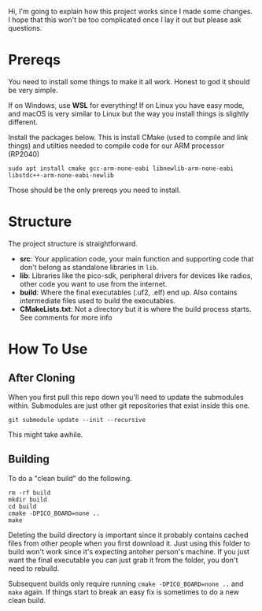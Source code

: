 Hi, I'm going to explain how this project works since I made some changes. I hope that this won't be too complicated once I lay it out but please ask questions.

# Prereqs
You need to install some things to make it all work. Honest to god it should be very simple.

If on Windows, use **WSL** for everything! If on Linux you have easy mode, and macOS is very similar to Linux but the way you install things is slightly different.

Install the packages below. This is install CMake (used to compile and link things) and utilties needed to compile code for our ARM processor (RP2040)

`sudo apt install cmake gcc-arm-none-eabi libnewlib-arm-none-eabi libstdc++-arm-none-eabi-newlib`

Those should be the only prereqs you need to install.

# Structure
The project structure is straightforward.

- **src**: Your application code, your main function and supporting code that don't belong as standalone libraries in `lib`.
- **lib**: Libraries like the pico-sdk, peripheral drivers for devices like radios, other code you want to use from the internet.
- **build**: Where the final executables (.uf2, .elf) end up. Also contains intermediate files used to build the executables.
- **CMakeLists.txt**: Not a directory but it is where the build process starts. See comments for more info

# How To Use

## After Cloning
When you first pull this repo down you'll need to update the submodules within. Submodules are just other git repositories that exist inside this one.

`git submodule update --init --recursive`

This might take awhile.

## Building
To do a "clean build" do the following.

```
rm -rf build
mkdir build
cd build
cmake -DPICO_BOARD=none ..
make
```

Deleting the build directory is important since it probably contains cached files from other people when you first download it. Just using this folder to build won't work since it's expecting antoher person's machine. If you just want the final executable you can just grab it from the folder, you don't need to rebuild.

Subsequent builds only require running `cmake -DPICO_BOARD=none ..` and `make` again. If things start to break an easy fix is sometimes to do a new clean build.